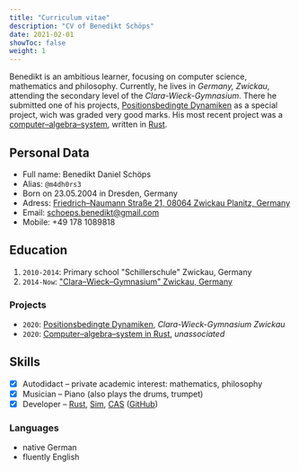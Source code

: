 ```yaml
---
title: "Curriculum vitae"
description: "CV of Benedikt Schöps"
date: 2021-02-01
showToc: false
weight: 1
---
```


Benedikt is an ambitious learner, focusing on computer science, mathematics and philosophy. Currently, he lives in _Germany, Zwickau_, attending the secondary level of the _Clara-Wieck-Gymnasium_. There he submitted one of his projects, [Positionsbedingte Dynamiken](https://github.com/m4dh0rs3/PBD) as a special project, wich was graded very good marks. His most recent project was a [computer–algebra–system](https://github.com/m4dh0rs3/cas), written in [Rust](https://rust-lang.com).

## Personal Data

- Full name: Benedikt Daniel Schöps
- Alias: `@m4dh0rs3`
- Born on 23.05.2004 in Dresden, Germany
- Adress: [Friedrich–Naumann Straße 21, 08064 Zwickau Planitz, Germany](https://goo.gl/maps/Rc7sGKpeEZno7T6HA)
- Email: [schoeps.benedikt@gmail.com](mailto:schoeps.benedikt@gmail.com)
- Mobile: +49 178 1089818

## Education

1. `2010-2014`: Primary school "Schillerschule" Zwickau, Germany
2. `2014-Now`: ["Clara–Wieck–Gymnasium" Zwickau, Germany](https://www.clara-wieck-gymnasium.eu/)

### Projects

- `2020`: [Positionsbedingte Dynamiken](https://github.com/m4dh0rs3/PBD), _Clara-Wieck-Gymnasium Zwickau_
- `2020`: [Computer–algebra–system in Rust](https://github.com/m4dh0rs3/cas), _unassociated_

## Skills

- [X] Autodidact – private academic interest: mathematics, philosophy
- [X] Musician – Piano (also plays the drums, trumpet)
- [X] Developer – [Rust](https://rust-lang.org), [Sim](https://github.com/m4dh0rs3/PBD), [CAS](https://github.com/m4dh0rs3/cas) ([GitHub](https://github.com/m4dh0rs3))

### Languages

- native German
- fluently English
